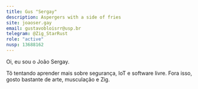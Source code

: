 ```yaml
---
title: Gus "Sergay"
description: Aspergers with a side of fries
site: joaoser.gay
email: gustavobloisrr@usp.br
telegram: @Zig_StarRust
role: "active"
nusp: 13688162
---
```


Oi, eu sou o João Sergay.

Tô tentando aprender mais sobre segurança, IoT e software livre. Fora isso, gosto bastante de arte, musculação e Zig.
